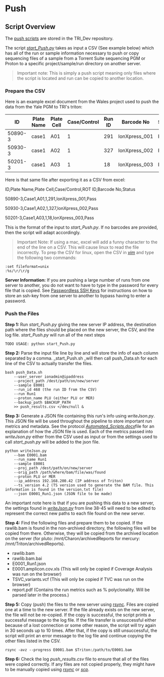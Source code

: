 Push
====

## Script Overview
The [push scripts](https://github.com/jlaw9/TRI_Dev/tree/master/Push) are stored in the TRI_Dev repository.

The script [*start_Push.py*](https://github.com/jlaw9/TRI_Dev/tree/master/Push/start_Push.py) takes as input a CSV (See example below) which has all of the run or sample information necessary to push or copy sequencing files of a sample from a Torrent Suite sequencing PGM or Proton to a specific project/sample/run directory on another server. 

> Important note: This is simply a push script meaning only files where the script is located and run can be copied to another location.   


### Prepare the CSV
Here is an example excel document from the Wales project used to push the data from the Yale PGM to TRI's triton:

| **ID** | **Plate Name** | **Plate Cell** | **Case/Control** | **Run ID** | **Barcode No** | **Status** |
| --- | --- | --- | --- | --- | --- | --- |
| 50890-3 | case1 | A01 | 1 | 291 | IonXpress_001 | Pass |
| 50930-3 | case1 | A02 | 1 | 327 | IonXpress_002 | Pass |
| 50201-3 | case1 | A03 | 1 | 18 | IonXpress_003 | Pass |

Here is that same file after exporting it as a CSV from excel:

ID,Plate Name,Plate Cell,Case/Control,ROT ID,Barcode No,Status

50890-3,Case1,A01,1,291,IonXpress_001,Pass

50930-3,Case1,A02,1,327,IonXpress_002,Pass

50201-3,Case1,A03,1,18,IonXpress_003,Pass

This is the format of the input to _start\_Push.py_. If no barcodes are provided, then the script will adapt accordingly.

> Important Note:  If using a mac, excel will add a funny character to the end of the line on a CSV. This will cause linux to read the file incorrectly. To prep the CSV for linux, open the CSV in [_vim_](file:///tmp/d20150412-3-m06vk1/Bioinformatics_Glossary.docx#Vim) and type the following two commands:

	:set fileformat=unix
	:%s/\r/\r/g

**Server Information:** If you are pushing a large number of runs from one server to another, you do not want to have to type in the password for every file that is copied. See [Passwordless SSH Keys](https://github.com/jlaw9/TRI_Dev/wiki/Passwordless-SSH-Keys) for instructions on how to store an ssh-key from one server to another to bypass having to enter a password.


### Push the Files
**Step 1:** Run _start\_Push.py_ giving the new server IP address, the destination path where the files should be placed on the new server, the CSV, and the log file. _start\_Push.py_ will run all of the next steps 

    TODO USAGE: python start_Push.py 

**Step 2:** Parse the input file line by line and will store the info of each column separated by a comma. _start\_Push.sh _will then call push_Data.sh for each line of the CSV to actually transfer the files.

	bash push_Data.sh
		--user_server ionadmin@ipaddress
		--project_path /dest/path/on/new/server
		--sample E0001
		--run_id 468 (the run ID from the CSV)
		--run Run1
		--proton_name PLU (either PLU or MER)
		--backup_path $BACKUP_PATH
		>> push_results.csv </dev/null &


**Step 3:** Generate a JSON file containing this run's info using _writeJson.py_. This JSON file will be used throughout the pipeline to store important run metrics and metadata. See the protocol [_Automated\_Scripts.docx_](file:///tmp/d20150412-3-m06vk1/Automated_Scripts.docx)file for an explanation of how the JSON file is used. Each of the metrics passed into _writeJson.py_ either from the CSV used as input or from the settings used to call _start\_push.py_ will be added to the json file.

	python writeJson.py
		--bam E0001.bam
		--run_name Run1
		--sample E0001
		--proj_path /dest/path/on/new/server
		--orig_path /path/where/bam/file/was/found
		--proton PLU or MER
		--ip_address 192.168.200.42 (IP address of Triton)
		--ts_version 4.2 (TS version used to generate the BAM file. This information is found in the version.txt file)
		--json E0001_Run1.json (JSON file to be made)


An important note here is that if you are pushing this data to a new server, the settings found in [_writeJson.py_](https://github.com/jlaw9/Scripts/blob/master/Push/writeJson.py) from line 38-45 will need to be edited to represent the correct new paths to each file found on the new server.

**Step 4:** Find the following files and prepare them to be copied. If the rawlib.bam is found in the non-archived directory, the following files will be copied from there. Otherwise, they will be copied from the archived location on the server (for pluto: /mnt/Charon/archivedReports for mercury: /mnt/Triton/archivedReports).

- rawlib.bam
- rawlib.bam.bai
- E0001\_Run1.json
- E0001.amplicon.cov.xls (This will only be copied if Coverage Analysis was run on the browser)
- TSVC\_variants.vcf (This will only be copied if TVC was run on the browser)
- report.pdf (Contains the run metrics such as % polyclonality. Will be parsed later in the process.)

**Step 5:** Copy (push) the files to the new server using [rsync](file:///tmp/d20150412-3-m06vk1/Bioinformatics_Glossary.docx#rsync). Files are copied one at a time to the new server. If the file already exists on the new server, the file will not be re-copied. If the copy is successful, the script prints a successful message to the log file. If the file transfer is unsuccessful either because of a lost connection or some other reason, the script will try again in 30 seconds up to 10 times. After that, if the copy is still unsuccessful, the script will print an error message to the log file and continue copying the other files listed in the CSV.

	rsync -avz --progress E0001.bam $Triton:/path/to/E0001.bam

**Step 6:** Check the log *push_results.csv* file to ensure that all of the files were copied correctly. If any files are not copied properly, they might have to be manually copied using [_rsync_](file:///tmp/d20150412-3-m06vk1/Bioinformatics_Glossary.docx#rsync) or [_scp_](file:///tmp/d20150412-3-m06vk1/Bioinformatics_Glossary.docx#scp).
